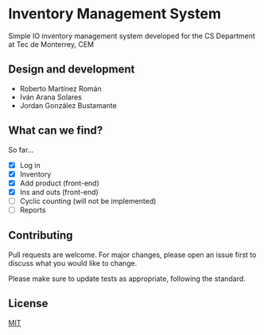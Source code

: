 # Inventory Management System
Simple IO inventory management system developed for the CS Department at Tec de Monterrey, CEM

## Design and development
- Roberto Martínez Román
- Iván Arana Solares
- Jordan González Bustamante


## What can we find?
So far...
- [x] Log in
- [x] Inventory
- [x] Add product (front-end)
- [x] Ins and outs (front-end)
- [ ] Cyclic counting (will not be implemented)
- [ ] Reports

## Contributing
Pull requests are welcome. For major changes, please open an issue first to discuss what you would like to change.

Please make sure to update tests as appropriate, following the standard.

## License
[MIT](https://choosealicense.com/licenses/mit/)
